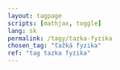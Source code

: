 ```yaml
---
layout: tagpage
scripts: [mathjax, toggle]
lang: sk
permalink: /tagy/tazka-fyzika
chosen_tag: "ťažká fyzika"
ref: "tag tazka fyzika"
---
```

